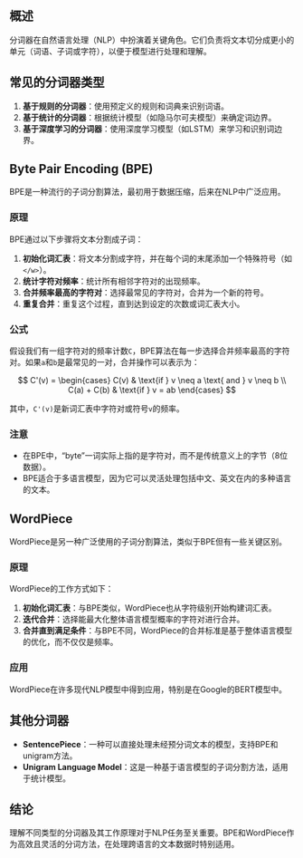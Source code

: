 ## 概述
分词器在自然语言处理（NLP）中扮演着关键角色。它们负责将文本切分成更小的单元（词语、子词或字符），以便于模型进行处理和理解。

## 常见的分词器类型
1. **基于规则的分词器**：使用预定义的规则和词典来识别词语。
2. **基于统计的分词器**：根据统计模型（如隐马尔可夫模型）来确定词边界。
3. **基于深度学习的分词器**：使用深度学习模型（如LSTM）来学习和识别词边界。

## Byte Pair Encoding (BPE)
BPE是一种流行的子词分割算法，最初用于数据压缩，后来在NLP中广泛应用。

### 原理
BPE通过以下步骤将文本分割成子词：

1. **初始化词汇表**：将文本分割成字符，并在每个词的末尾添加一个特殊符号（如`</w>`）。
2. **统计字符对频率**：统计所有相邻字符对的出现频率。
3. **合并频率最高的字符对**：选择最常见的字符对，合并为一个新的符号。
4. **重复合并**：重复这个过程，直到达到设定的次数或词汇表大小。

### 公式
假设我们有一组字符对的频率计数`C`，BPE算法在每一步选择合并频率最高的字符对。如果`a`和`b`是最常见的一对，合并操作可以表示为：

$$ C'(v) = \begin{cases} 
C(v) & \text{if } v \neq a \text{ and } v \neq b \\
C(a) + C(b) & \text{if } v = ab
\end{cases} $$

其中，`C'(v)`是新词汇表中字符对或符号`v`的频率。

### 注意
- 在BPE中，“byte”一词实际上指的是字符对，而不是传统意义上的字节（8位数据）。
- BPE适合于多语言模型，因为它可以灵活处理包括中文、英文在内的多种语言的文本。

## WordPiece
WordPiece是另一种广泛使用的子词分割算法，类似于BPE但有一些关键区别。

### 原理
WordPiece的工作方式如下：

1. **初始化词汇表**：与BPE类似，WordPiece也从字符级别开始构建词汇表。
2. **迭代合并**：选择能最大化整体语言模型概率的字符对进行合并。
3. **合并直到满足条件**：与BPE不同，WordPiece的合并标准是基于整体语言模型的优化，而不仅仅是频率。

### 应用
WordPiece在许多现代NLP模型中得到应用，特别是在Google的BERT模型中。

## 其他分词器
- **SentencePiece**：一种可以直接处理未经预分词文本的模型，支持BPE和unigram方法。
- **Unigram Language Model**：这是一种基于语言模型的子词分割方法，适用于统计模型。

## 结论
理解不同类型的分词器及其工作原理对于NLP任务至关重要。BPE和WordPiece作为高效且灵活的分词方法，在处理跨语言的文本数据时特别适用。
